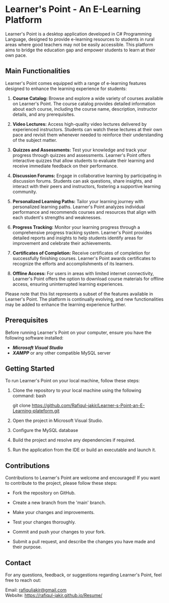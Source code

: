 # Learner's Point - An E-Learning Platform

Learner's Point is a desktop application developed in C# Programming Language, designed to provide e-learning resources to students in rural areas where good teachers may not be easily accessible. This platform aims to bridge the education gap and empower students to learn at their own pace.

## Main Functionalities

Learner's Point comes equipped with a range of e-learning features designed to enhance the learning experience for students:

1. **Course Catalog:** Browse and explore a wide variety of courses available on Learner's Point. The course catalog provides detailed information about each course, including the course name, description, instructor details, and any prerequisites.

2. **Video Lectures:** Access high-quality video lectures delivered by experienced instructors. Students can watch these lectures at their own pace and revisit them whenever needed to reinforce their understanding of the subject matter.

3. **Quizzes and Assessments:** Test your knowledge and track your progress through quizzes and assessments. Learner's Point offers interactive quizzes that allow students to evaluate their learning and receive immediate feedback on their performance.

4. **Discussion Forums:** Engage in collaborative learning by participating in discussion forums. Students can ask questions, share insights, and interact with their peers and instructors, fostering a supportive learning community.

5. **Personalized Learning Paths:** Tailor your learning journey with personalized learning paths. Learner's Point analyzes individual performance and recommends courses and resources that align with each student's strengths and weaknesses.

6. **Progress Tracking:** Monitor your learning progress through a comprehensive progress tracking system. Learner's Point provides detailed reports and insights to help students identify areas for improvement and celebrate their achievements.

7. **Certificates of Completion:** Receive certificates of completion for successfully finishing courses. Learner's Point awards certificates to recognize the efforts and accomplishments of its learners.

8. **Offline Access:** For users in areas with limited internet connectivity, Learner's Point offers the option to download course materials for offline access, ensuring uninterrupted learning experiences.

Please note that this list represents a subset of the features available in Learner's Point. The platform is continually evolving, and new functionalities may be added to enhance the learning experience further.



## Prerequisites

Before running Learner's Point on your computer, ensure you have the following software installed:

- ***Microsoft Visual Studio***
- ***XAMPP*** or any other compatible MySQL server

## Getting Started

To run Learner's Point on your local machine, follow these steps:

1. Clone the repository to your local machine using the following command:
bash

    git clone https://github.com/Rafiqul-jakir/Learner-s-Point-an-E-Learning-plateform.git

2. Open the project in Microsoft Visual Studio.

3. Configure the MySQL database
        

4. Build the project and resolve any dependencies if required.

5. Run the application from the IDE or build an executable and launch it.

## Contributions
Contributions to Learner's Point are welcome and encouraged! If you want to contribute to the project, please follow these steps:

- Fork the repository on GitHub.

- Create a new branch from the 'main' branch.

- Make your changes and improvements.

- Test your changes thoroughly.

- Commit and push your changes to your fork.

- Submit a pull request, and describe the changes you have made and their purpose.

## Contact

For any questions, feedback, or suggestions regarding Learner's Point, feel free to reach out:

Email: rafiquljakir@gmail.com <br>
Website: https://rafiqul-jakir.github.io/Resume/
